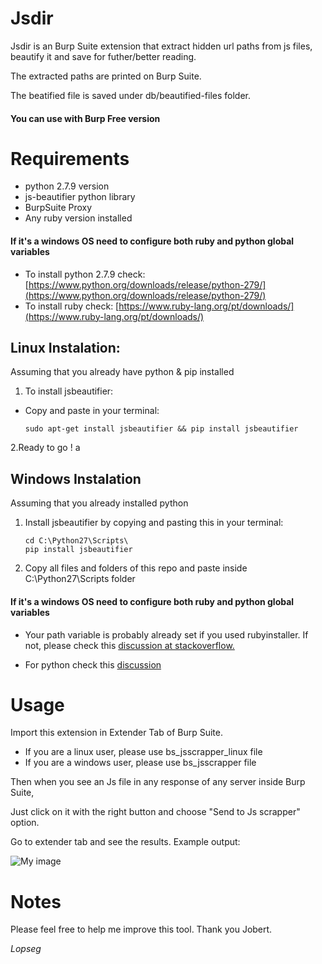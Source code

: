 # Jsdir

Jsdir is an Burp Suite extension that extract hidden url paths from js files, beautify it and save for futher/better reading.

The extracted paths are printed on Burp Suite.

The beatified file is saved under db/beautified-files folder.

####  You can use with Burp Free version

# Requirements

- python 2.7.9 version
- js-beautifier python library
- BurpSuite Proxy
- Any ruby version installed

#### If it's a windows OS need to configure both ruby and python global variables

- To install python 2.7.9 check:
[https://www.python.org/downloads/release/python-279/](https://www.python.org/downloads/release/python-279/)
- To install ruby check:
[https://www.ruby-lang.org/pt/downloads/](https://www.ruby-lang.org/pt/downloads/)

## Linux Instalation:

Assuming that you already have python & pip installed

1. To install jsbeautifier:
  - Copy and paste in your terminal:
    ```
    sudo apt-get install jsbeautifier && pip install jsbeautifier
    ```
2.Ready to go !
a
## Windows Instalation

Assuming that you already installed python

1. Install jsbeautifier by copying and pasting this in your terminal:
    ```
    cd C:\Python27\Scripts\
    pip install jsbeautifier
    ```
2. Copy all files and folders of this repo and paste inside C:\Python27\Scripts folder


#### If it's a windows OS need to configure both ruby and python global variables

- Your path variable is probably already set if you used rubyinstaller. If not, please check this [discussion at stackoverflow.](https://stackoverflow.com/questions/26947427/how-do-i-add-ruby-to-the-path-variable-on-windows)

- For python check this [discussion](https://superuser.com/questions/143119/how-do-i-add-python-to-the-windows-path)

# Usage

Import this extension in Extender Tab of Burp Suite.

- If you are a linux user, please use bs_jsscrapper_linux file
- If you are a windows user, please use bs_jsscrapper file

Then when you see an Js file in any response of any server inside Burp Suite,

Just click on it with the right button and choose "Send to Js scrapper" option.

Go to extender tab and see the results. Example output:

  ![My image]( jsdir.png )

# Notes

Please feel free to help me improve this tool. Thank you Jobert.

*Lopseg*
